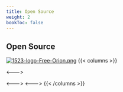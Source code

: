 ```yaml
---
title: Open Source
weight: 2
bookToc: false
---
```


## Open Source

[![1523-logo-Free-Orion.png](https://i.postimg.cc/CFytnpcm/1523-logo-Free-Orion.png)](https://www.freeorion.org/index.php/Download)
{{< columns >}}



<--->

<--->
<--->
{{< /columns >}}

